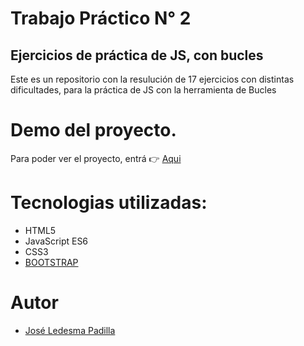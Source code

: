 # Trabajo Práctico N° 2

## Ejercicios de práctica de JS, con bucles

Este es un repositorio con la resulución de 17 ejercicios con distintas dificultades, para la práctica de JS con la herramienta de Bucles

# Demo del proyecto.

Para poder ver el proyecto, entrá 👉 [Aqui](https://github.com/ledesmapadilla/tp2-bucles-ilp.git)

# Tecnologias utilizadas:

- HTML5
- JavaScript ES6
- CSS3
- [BOOTSTRAP](https://getbootstrap.com/docs/5.3/getting-started/introduction/)

# Autor

- [José Ledesma Padilla](https://github.com/ledesmapadilla)
